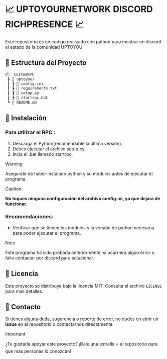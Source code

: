 # 📈 UPTOYOURNETWORK DISCORD RICHPRESENCE 📈

Este repositorio es un codigo realizado con python para mostrar en discord el estado de la comunidad UPTOYOU

## 📁 Estructura del Proyecto

```bash
📦  CustomRPC
 ┣ 📂 uptoyou/
 ┃ ┣ 📜 config.ini
 ┃ ┣ 📜 requirements.txt
 ┃ ┣ 📜 setup.py
 ┃ ┣ 📜 startrpc.bat
 ┗ 📜 README.md
```



## 🚀 Instalación

### Para utilizar el RPC    :

1. Descarga el Python(recomendable la última versión).
2. Debes ejecutar el archivo setup.py.
3. Incia el .bat llamado startrpc.

> [!WARNING] 
> Asegurate de haber instalado python y su módulos antes de ejecutar el programa.

> [!CAUTION] 
> **No toques ninguna configuración del archivo config.ini, ya que dejara de funcionar**.

### Recomendaciones:

- Verificar que se tienen los módulos y la versión de python necesaria para poder ejecutar el programa.

> [!NOTE]  
> Este programa ha sido probada anteriormente, si ocurriera algún error o fallo contactar por discord para solucionar.


## 📄 Licencia

Este proyecto se distribuye bajo la licencia MIT. Consulta el archivo `LICENSE` para más detalles.

## 💬 Contacto

Si tienes alguna duda, sugerencia o reporte de error, no dudes en abrir un **Issue** en el repositorio o contactarnos directamente.

> [!IMPORTANT] 
> ¿Te gustaría apoyar este proyecto? ¡Dale una estrella ⭐ al repositorio para que más personas lo conozcan!
